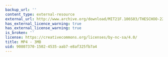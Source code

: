```yaml
---
backup_url: ''
content_type: external-resource
external_url: http://www.archive.org/download/MIT21F.106S03/THESCHOO-220k.mp4
has_external_licence_warning: true
has_external_license_warning: true
is_broken: ''
license: https://creativecommons.org/licenses/by-nc-sa/4.0/
title: MP4 - 3MB
uid: 90807370-1502-4535-aab7-e8af325fb7a4
---
```

